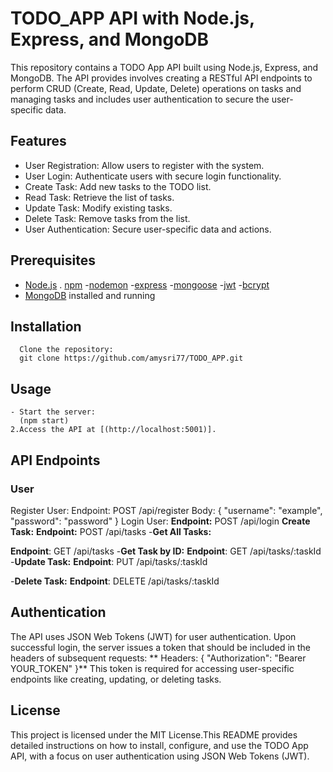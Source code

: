 # TODO_APP API with Node.js, Express, and MongoDB

  This repository contains a TODO App API built using Node.js, Express, and MongoDB. The API provides  involves creating a RESTful API endpoints to perform CRUD (Create,       Read, Update, Delete) operations on tasks and managing tasks and includes user authentication to secure the user-specific data.

## Features

   - User Registration: Allow users to register with the system.
   - User Login: Authenticate users with secure login functionality.
   - Create Task: Add new tasks to the TODO list.
   - Read Task: Retrieve the list of tasks.
   - Update Task: Modify existing tasks.
   - Delete Task: Remove tasks from the list.
   - User Authentication: Secure user-specific data and actions.

## Prerequisites

   - [Node.js](https://nodejs.org/en)
    . [npm](https://docs.npmjs.com/downloading-and-installing-node-js-and-npm)
     -[nodemon](https://www.npmjs.com/package//nodemon)
     -[express](https://www.npmjs.com/package/express)
     -[mongoose](https://www.npmjs.com/package/mongoose)
     -[jwt](https://www.npmjs.com/package/jwt)
     -[bcrypt](https://www.npmjs.com/package/bcrypt)
   - [MongoDB](https://www.mongodb.com/docs/manual/installation) installed and running

## Installation

      Clone the repository:
      git clone https://github.com/amysri77/TODO_APP.git
      
## Usage

    - Start the server:
      (npm start)
    2.Access the API at [(http://localhost:5001)].

## API Endpoints
  ### User
Register User:
Endpoint: POST /api/register
Body: { "username": "example", "password": "password" }
Login User:
**Endpoint:** POST /api/login
**Create Task:**
**Endpoint:** POST /api/tasks
-**Get All Tasks:**

**Endpoint**: GET /api/tasks
-**Get Task by ID:**
**Endpoint**: GET /api/tasks/:taskId
-**Update Task:**
**Endpoint**: PUT /api/tasks/:taskId

-**Delete Task:**
**Endpoint**: DELETE /api/tasks/:taskId
## Authentication
The API uses JSON Web Tokens (JWT) for user authentication. Upon successful login, the server issues a token that should be included in the headers of subsequent requests:
** Headers: { "Authorization": "Bearer YOUR_TOKEN" }**
This token is required for accessing user-specific endpoints like creating, updating, or deleting tasks.

## License
  This project is licensed under the MIT License.This README provides detailed instructions on how to install, configure, and use the TODO App API, with a focus on user        authentication using JSON Web Tokens (JWT). 


